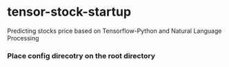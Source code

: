 # tensor-stock-startup
Predicting stocks price based on Tensorflow-Python and Natural Language Processing

### Place config direcotry on the root directory
